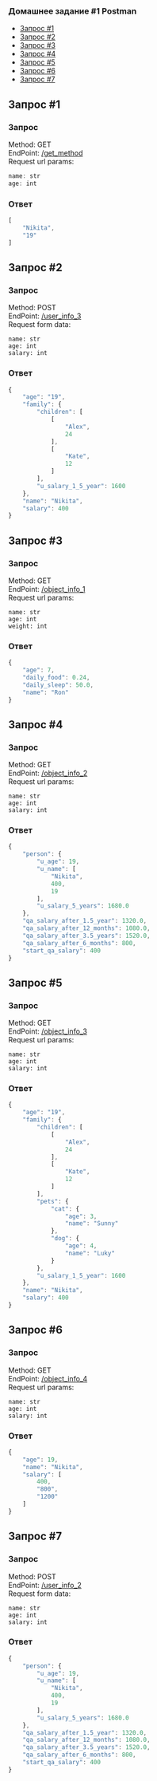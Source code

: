 ### Домашнее задание #1 Postman
+ [Запрос #1](https://github.com/ipohaa/Postman1/tree/main/homework1#запрос-1)
+ [Запрос #2](https://github.com/ipohaa/Postman1/tree/main/homework1#запрос-2)
+ [Запрос #3](https://github.com/ipohaa/Postman1/tree/main/homework1#запрос-3-1)
+ [Запрос #4](https://github.com/ipohaa/Postman1/tree/main/homework1#запрос-4-1)
+ [Запрос #5](https://github.com/ipohaa/Postman1/tree/main/homework1#запрос-5-1)
+ [Запрос #6](https://github.com/ipohaa/Postman1/tree/main/homework1#запрос-6-1)
+ [Запрос #7](https://github.com/ipohaa/Postman1/tree/main/homework1#запрос-7-1)

## Запрос #1
### Запрос
Method: GET  
EndPoint: [/get_method]()  
Request url params:  
```js
name: str
age: int
```
### Ответ
```js
[
    "Nikita",
    "19"
]
```
## Запрос #2
### Запрос
Method: POST  
EndPoint: [/user_info_3]()  
Request form data:  
```
name: str
age: int
salary: int
```
### Ответ
```js
{
    "age": "19",
    "family": {
        "children": [
            [
                "Alex",
                24
            ],
            [
                "Kate",
                12
            ]
        ],
        "u_salary_1_5_year": 1600
    },
    "name": "Nikita",
    "salary": 400
}
```
## Запрос #3
### Запрос
Method: GET  
EndPoint: [/object_info_1]()  
Request url params:  
```
name: str
age: int
weight: int
```
### Ответ
```js
{
    "age": 7,
    "daily_food": 0.24,
    "daily_sleep": 50.0,
    "name": "Ron"
}
```
## Запрос #4
### Запрос
Method: GET  
EndPoint: [/object_info_2]()  
Request url params:  
```
name: str
age: int
salary: int
```
### Ответ
```js
{
    "person": {
        "u_age": 19,
        "u_name": [
            "Nikita",
            400,
            19
        ],
        "u_salary_5_years": 1680.0
    },
    "qa_salary_after_1.5_year": 1320.0,
    "qa_salary_after_12_months": 1080.0,
    "qa_salary_after_3.5_years": 1520.0,
    "qa_salary_after_6_months": 800,
    "start_qa_salary": 400
}
```
## Запрос #5
### Запрос
Method: GET  
EndPoint: [/object_info_3]()  
Request url params:  
```
name: str
age: int
salary: int
```
### Ответ
```js
{
    "age": "19",
    "family": {
        "children": [
            [
                "Alex",
                24
            ],
            [
                "Kate",
                12
            ]
        ],
        "pets": {
            "cat": {
                "age": 3,
                "name": "Sunny"
            },
            "dog": {
                "age": 4,
                "name": "Luky"
            }
        },
        "u_salary_1_5_year": 1600
    },
    "name": "Nikita",
    "salary": 400
}
```
## Запрос #6
### Запрос
Method: GET  
EndPoint: [/object_info_4]()  
Request url params:  
```
name: str
age: int
salary: int
```
### Ответ
```js
{
    "age": 19,
    "name": "Nikita",
    "salary": [
        400,
        "800",
        "1200"
    ]
}
```
## Запрос #7
### Запрос
Method: POST  
EndPoint: [/user_info_2]()  
Request form data:  
```
name: str
age: int
salary: int
```
### Ответ
```js
{
    "person": {
        "u_age": 19,
        "u_name": [
            "Nikita",
            400,
            19
        ],
        "u_salary_5_years": 1680.0
    },
    "qa_salary_after_1.5_year": 1320.0,
    "qa_salary_after_12_months": 1080.0,
    "qa_salary_after_3.5_years": 1520.0,
    "qa_salary_after_6_months": 800,
    "start_qa_salary": 400
}
```
